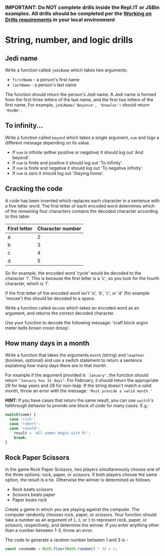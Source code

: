 ### IMPORTANT: Do NOT complete drills inside the Repl.IT or JSBin examples. All drills should be completed per the [Working on Drills requirements](https://github.com/rich-at-thinkful/ft-curric-gists/blob/master/fundamentals/working-on-drills.md) in your local environment

# String, number, and logic drills

## Jedi name

Write a function called `jediName` which takes two arguments:

- `firstName` - a person's first name
- `lastName` - a person's last name

The function should return the person's Jedi name.  A Jedi name is formed from the first three letters of the last name, and the first two letters of the first name.  For example, `jediName('Beyonce', 'Knowles')` should return `'KnoBe'`.

## To infinity...

Write a function called `beyond` which takes a single argument, `num` and logs a different message depending on its value.

* If `num` is infinite (either positive or negative) it should log out 'And beyond'.
* If `num` is finite and positive it should log out 'To infinity'.
* If `num` is finite and negative it should log out 'To negative infinity'.
* If `num` is zero it should log out 'Staying home'.

## Cracking the code

A code has been invented which replaces each character in a sentence with a five letter word.  The first letter of each encoded word determines which of the remaining four characters contains the decoded character according to this table:

| First letter | Character number |
|--------------|------------------|
| a            | 2                |
| b            | 3                |
| c            | 4                |
| d            | 5                |

So for example, the encoded word 'cycle' would be decoded to the character 'l'.  This is because the first letter is a 'c', so you look for the fourth character, which is 'l'.

If the first letter of the encoded word isn't 'a', 'b', 'c', or 'd' (for example 'mouse') this should be decoded to a space.

Write a function called `decode` which takes an encoded word as an argument, and returns the correct decoded character.

Use your function to decode the following message: 'craft block argon meter bells brown croon droop'.

## How many days in a month

Write a function that takes the arguments `month` (string) and `leapYear` (boolean, optional) and use a switch statement to return a sentence explaining how many days there are in that month. 

For example if the argument provided is `'January'`, the function should return `"January has 31 days"`. For February, it should return the appropriate 29 for leap years and 28 for non-leap. If the string doesn't match a valid month, throw an error with the message: `'Must provide a valid month.'`

**HINT:** If you have cases that return the same result, you can use `switch`'s fallthrough behavior to provide one block of code for many cases. E.g.:

```js
switch(name) {
  case 'rich':
  case 'robert':
  case 'ronald':
    result = 'All names begin with R!'; 
    break;
}
```

## Rock Paper Scissors
In the game Rock Paper Scissors, two players simultaneously choose one of the three options: rock, paper, or scissors. If both players choose the same option, the result is a tie. Otherwise the winner is determined as follows:

- Rock beats scissors
- Scissors beats paper
- Paper beats rock

Create a game in which you are playing against the computer. The computer randomly chooses rock, paper, or scissors. Your function should take a number as an argument of `1`, `2`, or `3` to represent rock, paper, or scissors, respectively, and determine the winner. If you enter anything other than a number between 1-3, throw an error.

The code to generate a random number between 1 and 3 is - 
```js 
const randomNo = Math.floor(Math.random() * 3) + 1;
```
